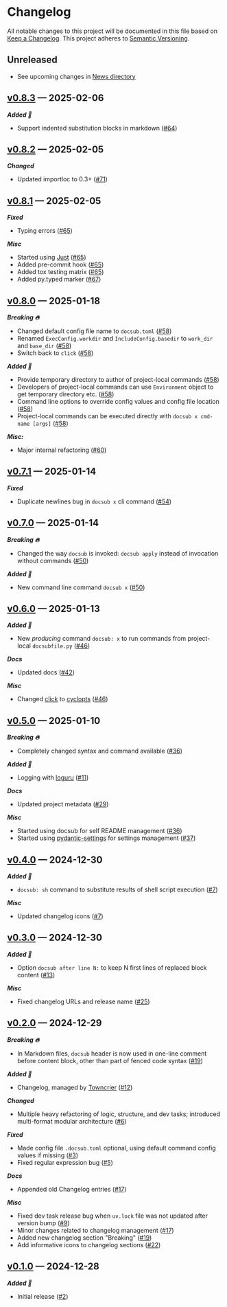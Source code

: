 # Changelog

All notable changes to this project will be documented in this file based on [Keep a Changelog](https://keepachangelog.com/en/1.0.0/). This project adheres to [Semantic Versioning](https://semver.org/spec/v2.0.0.html).

## Unreleased

- See upcoming changes in [News directory](https://github.com/makukha/docsub/tree/main/NEWS.d)

<!-- towncrier release notes start -->

## [v0.8.3](https://github.com/makukha/docsub/releases/tag/v0.8.3) — 2025-02-06

***Added 🌿***

- Support indented substitution blocks in markdown ([#64](https://github.com/makukha/docsub/issues/64))


## [v0.8.2](https://github.com/makukha/docsub/releases/tag/v0.8.2) — 2025-02-05

***Changed***

- Updated importloc to 0.3+ ([#71](https://github.com/makukha/docsub/issues/71))


## [v0.8.1](https://github.com/makukha/docsub/releases/tag/v0.8.1) — 2025-02-05

***Fixed***

- Typing errors ([#65](https://github.com/makukha/docsub/issues/65))

***Misc***

- Started using [Just](https://just.systems) ([#65](https://github.com/makukha/docsub/issues/65))
- Added pre-commit hook ([#65](https://github.com/makukha/docsub/issues/65))
- Added tox testing matrix ([#65](https://github.com/makukha/docsub/issues/65))
- Added py.typed marker ([#67](https://github.com/makukha/docsub/issues/67))


## [v0.8.0](https://github.com/makukha/docsub/releases/tag/v0.8.0) — 2025-01-18

***Breaking 🔥***

- Changed default config file name to `docsub.toml` ([#58](https://github.com/makukha/docsub/issues/58))
- Renamed `ExecConfig.workdir` and `IncludeConfig.basedir` to `work_dir` and `base_dir` ([#58](https://github.com/makukha/docsub/issues/58))
- Switch back to `click` ([#58](https://github.com/makukha/docsub/issues/58))

***Added 🌿***

- Provide temporary directory to author of project-local commands ([#58](https://github.com/makukha/docsub/issues/58))
- Developers of project-local commands can use `Environment` object to get temporary directory etc. ([#58](https://github.com/makukha/docsub/issues/58))
- Command line options to override config values and config file location ([#58](https://github.com/makukha/docsub/issues/58))
- Project-local commands can be executed directly with `docsub x cmd-name [args]` ([#58](https://github.com/makukha/docsub/issues/58))

***Misc:***

- Major internal refactoring ([#60](https://github.com/makukha/docsub/issues/60))


## [v0.7.1](https://github.com/makukha/docsub/releases/tag/v0.7.1) — 2025-01-14

***Fixed***

- Duplicate newlines bug in `docsub x` cli command ([#54](https://github.com/makukha/docsub/issues/54))


## [v0.7.0](https://github.com/makukha/docsub/releases/tag/v0.7.0) — 2025-01-14

***Breaking 🔥***

- Changed the way `docsub` is invoked: `docsub apply` instead of invocation without commands ([#50](https://github.com/makukha/docsub/issues/50))

***Added 🌿***

- New command line command `docsub x` ([#50](https://github.com/makukha/docsub/issues/50))


## [v0.6.0](https://github.com/makukha/docsub/releases/tag/v0.6.0) — 2025-01-13

***Added 🌿***

- New *producing* command `docsub: x` to run commands from project-local `docsubfile.py` ([#46](https://github.com/makukha/docsub/issues/46))

***Docs***

- Updated docs ([#42](https://github.com/makukha/docsub/issues/42))

***Misc***

- Changed [click](https://click.palletsprojects.com) to [cyclopts](https://cyclopts.readthedocs.io) ([#46](https://github.com/makukha/docsub/issues/46))


## [v0.5.0](https://github.com/makukha/docsub/releases/tag/v0.5.0) — 2025-01-10

***Breaking 🔥***

- Completely changed syntax and command available ([#36](https://github.com/makukha/docsub/issues/36))

***Added 🌿***

- Logging with [loguru](https://loguru.readthedocs.io) ([#11](https://github.com/makukha/docsub/issues/11))

***Docs***

- Updated project metadata ([#29](https://github.com/makukha/docsub/issues/29))

***Misc***

- Started using docsub for self README management ([#36](https://github.com/makukha/docsub/issues/36))
- Started using [pydantic-settings](https://docs.pydantic.dev/latest/concepts/pydantic_settings) for settings management ([#37](https://github.com/makukha/docsub/issues/37))


## [v0.4.0](https://github.com/makukha/docsub/releases/tag/v0.4.0) — 2024-12-30

***Added 🌿***

- `docsub: sh` command to substitute results of shell script execution ([#7](https://github.com/makukha/docsub/issues/7))

***Misc***

- Updated changelog icons ([#7](https://github.com/makukha/docsub/issues/7))


## [v0.3.0](https://github.com/makukha/docsub/releases/tag/v0.3.0) — 2024-12-30

***Added 🌿***

- Option `docsub after line N:` to keep N first lines of replaced block content ([#13](https://github.com/makukha/docsub/issues/13))

***Misc***

- Fixed changelog URLs and release name ([#25](https://github.com/makukha/docsub/issues/25))


## [v0.2.0](https://github.com/makukha/docsub/releases/tag/v0.2.0) — 2024-12-29

***Breaking 🔥***

- In Markdown files, `docsub` header is now used in one-line comment before content block, other than part of fenced code syntax ([#19](https://github.com/makukha/docsub/issues/19))

***Added 🌿***

- Changelog, managed by [Towncrier](https://towncrier.readthedocs.io) ([#12](https://github.com/makukha/docsub/issues/12))

***Changed***

- Multiple heavy refactoring of logic, structure, and dev tasks; introduced multi-format modular architecture ([#6](https://github.com/makukha/docsub/issues/6))

***Fixed***

- Made config file `.docsub.toml` optional, using default command config values if missing ([#3](https://github.com/makukha/docsub/issues/3))
- Fixed regular expression bug ([#5](https://github.com/makukha/docsub/issues/5))

***Docs***

- Appended old Changelog entries ([#17](https://github.com/makukha/docsub/issues/17))

***Misc***

- Fixed dev task release bug when `uv.lock` file was not updated after version bump ([#9](https://github.com/makukha/docsub/issues/9))
- Minor changes related to changelog management ([#17](https://github.com/makukha/docsub/issues/17))
- Added new changelog section "Breaking" ([#19](https://github.com/makukha/docsub/issues/19))
- Add informative icons to changelog sections ([#22](https://github.com/makukha/docsub/issues/22))


## [v0.1.0](https://github.com/makukha/docsub/releases/tag/v0.1.0) — 2024-12-28

***Added 🌿***

- Initial release ([#2](https://github.com/makukha/docsub/issues/2))
